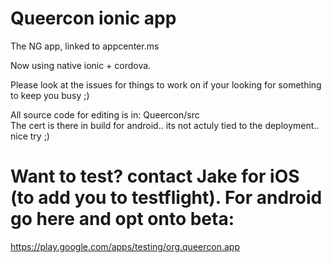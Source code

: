 # Queercon ionic app
The NG app, linked to appcenter.ms

Now using native ionic + cordova.

Please look at the issues for things to work on if your looking for something to keep you busy ;)

All source code for editing is in: Queercon/src  
The cert is there in build for android.. its not actuly tied to the deployment.. nice try ;) 

# Want to test? contact Jake for iOS (to add you to testflight). For android go here and opt onto beta:
https://play.google.com/apps/testing/org.queercon.app
